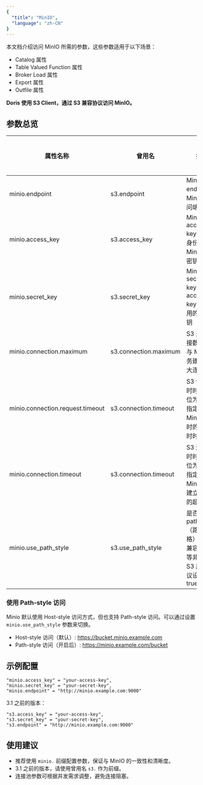 ```yaml
---
{
  "title": "MinIO",
  "language": "zh-CN"
}
---
```


本文档介绍访问 MinIO 所需的参数，这些参数适用于以下场景：

- Catalog 属性
- Table Valued Function 属性
- Broker Load 属性
- Export 属性
- Outfile 属性

**Doris 使用 S3 Client，通过 S3 兼容协议访问 MinIO。**

## 参数总览

| 属性名称                       | 曾用名                   | 描述                                                         | 默认值 | 是否必须 |
| ------------------------------ | ------------------------ | ------------------------------------------------------------ | ------ | -------- |
| minio.endpoint                 | s3.endpoint              | Minio endpoint，Minio 的访问端点                             |        | 是       |
| minio.access_key               | s3.access_key            | Minio access key，用于身份验证的 Minio 访问密钥              |        | 是       |
| minio.secret_key               | s3.secret_key            | Minio secret key，与 access key 配合使用的访问密钥           |        | 是       |
| minio.connection.maximum       | s3.connection.maximum    | S3 最大连接数，指定与 Minio 服务建立的最大连接数              | 50     | 否       |
| minio.connection.request.timeout | s3.connection.timeout    | S3 请求超时时间，单位为毫秒，指定连接 Minio 服务时的请求超时时间 | 3000   | 否       |
| minio.connection.timeout       | s3.connection.timeout    | S3 连接超时时间，单位为毫秒，指定与 Minio 服务建立连接时的超时时间 | 1000   | 否       |
| minio.use_path_style           | s3.use_path_style        | 是否使用 path-style（路径风格）访问。兼容 MinIO 等非 AWS S3 服务建议设置为 true | FALSE  | 否       |

### 使用 Path-style 访问

Minio 默认使用 Host-style 访问方式，但也支持 Path-style 访问。可以通过设置 `minio.use_path_style` 参数来切换。

- Host-style 访问（默认）: https://bucket.minio.example.com
- Path-style 访问（开启后）: https://minio.example.com/bucket

## 示例配置

```properties
"minio.access_key" = "your-access-key",
"minio.secret_key" = "your-secret-key",
"minio.endpoint" = "http://minio.example.com:9000"
```

3.1 之前的版本：

```properties
"s3.access_key" = "your-access-key",
"s3.secret_key" = "your-secret-key",
"s3.endpoint" = "http://minio.example.com:9000"
```

## 使用建议

* 推荐使用 `minio.` 前缀配置参数，保证与 MinIO 的一致性和清晰度。
* 3.1 之前的版本，请使用曾用名 `s3.` 作为前缀。
* 连接池参数可根据并发需求调整，避免连接阻塞。
